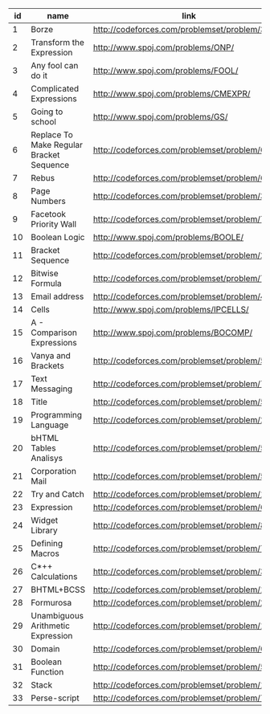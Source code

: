 |id|name|link|difficulty|
|---|---|---|---|
|1|Borze|http://codeforces.com/problemset/problem/32/B||
|2|Transform the Expression|http://www.spoj.com/problems/ONP/||
|3|Any fool can do it|http://www.spoj.com/problems/FOOL/||
|4|Complicated Expressions|http://www.spoj.com/problems/CMEXPR/||
|5|Going to school|http://www.spoj.com/problems/GS/||
|6|Replace To Make Regular Bracket Sequence|http://codeforces.com/problemset/problem/612/C||
|7|Rebus|http://codeforces.com/problemset/problem/663/A||
|8|Page Numbers|http://codeforces.com/problemset/problem/34/C||
|9|Facetook Priority Wall|http://codeforces.com/problemset/problem/75/B||
|10|Boolean Logic|http://www.spoj.com/problems/BOOLE/||
|11|Bracket Sequence|http://codeforces.com/problemset/problem/223/A||
|12|Bitwise Formula|http://codeforces.com/problemset/problem/778/B||
|13|Email address|http://codeforces.com/problemset/problem/41/C||
|14|Cells|http://www.spoj.com/problems/IPCELLS/||
|15|A - Comparison Expressions|http://www.spoj.com/problems/BOCOMP/||
|16|Vanya and Brackets|http://codeforces.com/problemset/problem/552/E||
|17|Text Messaging|http://codeforces.com/problemset/problem/70/B||
|18|Title|http://codeforces.com/problemset/problem/59/C||
|19|Programming Language|http://codeforces.com/problemset/problem/200/D||
|20|bHTML Tables Analisys|http://codeforces.com/problemset/problem/51/B||
|21|Corporation Mail|http://codeforces.com/problemset/problem/56/C||
|22|Try and Catch|http://codeforces.com/problemset/problem/195/C||
|23|Expression|http://codeforces.com/problemset/problem/64/B||
|24|Widget Library|http://codeforces.com/problemset/problem/89/B||
|25|Defining Macros|http://codeforces.com/problemset/problem/7/E||
|26|C*++ Calculations|http://codeforces.com/problemset/problem/39/A||
|27|BHTML+BCSS|http://codeforces.com/problemset/problem/172/E||
|28|Formurosa|http://codeforces.com/problemset/problem/217/C||
|29|Unambiguous Arithmetic Expression|http://codeforces.com/problemset/problem/115/D||
|30|Domain|http://codeforces.com/problemset/problem/64/F||
|31|Boolean Function|http://codeforces.com/problemset/problem/582/E||
|32|Stack|http://codeforces.com/problemset/problem/188/H||
|33|Perse-script|http://codeforces.com/problemset/problem/72/D||
